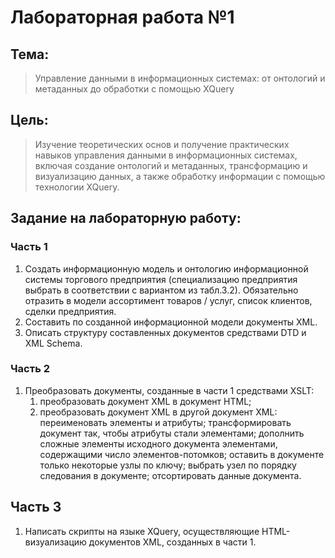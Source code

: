 # Лабораторная работа №1

## Тема:
> Управление данными в информационных системах: от онтологий и
> метаданных до обработки с помощью XQuery

## Цель:
> Изучение теоретических основ и получение практических навыков
> управления данными в информационных системах, включая
> создание онтологий и метаданных, трансформацию и
> визуализацию данных, а также обработку информации с помощью
> технологии XQuery.


## Задание на лабораторную работу:

### Часть 1

1. Создать информационную модель и онтологию информационной
   системы торгового предприятия (специализацию предприятия выбрать в
   соответствии с вариантом из табл.3.2). Обязательно отразить в модели
   ассортимент товаров / услуг, список клиентов, сделки предприятия.
2. Составить по созданной информационной модели документы XML.
3. Описать структуру составленных документов средствами DTD и XML
   Schema.


### Часть 2

1. Преобразовать документы, созданные в части 1
   средствами XSLT:
    1. преобразовать документ XML в документ HTML;
    2. преобразовать документ XML в другой документ XML:
   переименовать элементы и атрибуты; трансформировать документ так, чтобы
   атрибуты стали элементами; дополнить сложные элементы исходного документа
   элементами, содержащими число элементов-потомков; оставить в документе
   только некоторые узлы по ключу; выбрать узел по порядку следования в
   документе; отсортировать данные документа.


## Часть 3

1. Написать скрипты на языке XQuery, осуществляющие HTML-
   визуализацию документов XML, созданных в части 1.
